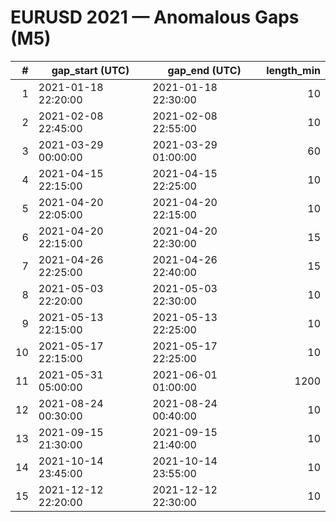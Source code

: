 # EURUSD 2021 — Anomalous Gaps (M5)

| # | gap_start (UTC) | gap_end (UTC) | length_min |
|---:|---|---|---:|
| 1 | 2021-01-18 22:20:00 | 2021-01-18 22:30:00 | 10 |
| 2 | 2021-02-08 22:45:00 | 2021-02-08 22:55:00 | 10 |
| 3 | 2021-03-29 00:00:00 | 2021-03-29 01:00:00 | 60 |
| 4 | 2021-04-15 22:15:00 | 2021-04-15 22:25:00 | 10 |
| 5 | 2021-04-20 22:05:00 | 2021-04-20 22:15:00 | 10 |
| 6 | 2021-04-20 22:15:00 | 2021-04-20 22:30:00 | 15 |
| 7 | 2021-04-26 22:25:00 | 2021-04-26 22:40:00 | 15 |
| 8 | 2021-05-03 22:20:00 | 2021-05-03 22:30:00 | 10 |
| 9 | 2021-05-13 22:15:00 | 2021-05-13 22:25:00 | 10 |
| 10 | 2021-05-17 22:15:00 | 2021-05-17 22:25:00 | 10 |
| 11 | 2021-05-31 05:00:00 | 2021-06-01 01:00:00 | 1200 |
| 12 | 2021-08-24 00:30:00 | 2021-08-24 00:40:00 | 10 |
| 13 | 2021-09-15 21:30:00 | 2021-09-15 21:40:00 | 10 |
| 14 | 2021-10-14 23:45:00 | 2021-10-14 23:55:00 | 10 |
| 15 | 2021-12-12 22:20:00 | 2021-12-12 22:30:00 | 10 |
